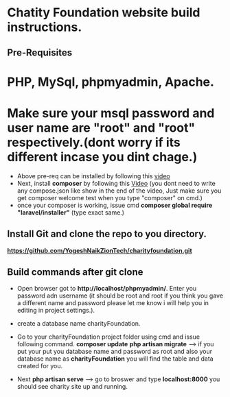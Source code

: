 # Chatity Foundation website build instructions.

## Pre-Requisites

# PHP, MySql, phpmyadmin, Apache.
# Make sure your msql password and user name are "root" and "root" respectively.(dont worry if its different incase you dint chage.)
* Above pre-req can be installed by following this <a href="https://www.youtube.com/watch?v=dfly7eNym4Y">video<a/>
* Next, install **composer** by following this <a href="https://www.youtube.com/watch?v=ZocYVPP3nQY">Video</a> (you dont need to write any compose.json like show in the end of the video, Just make sure you get composer welcome test when you type "composer" on cmd.)
* once your composer is working, issue cmd **composer global require "laravel/installer"** (type exact same.)

## Install Git and clone the repo to you directory.
**https://github.com/YogeshNaikZionTech/charityfoundation.git**


## Build commands after git clone
* Open browser got to **http://localhost/phpmyadmin/**. Enter you password adn username (it should be root and root if you think you gave a different name and password please let me know i will help you in editing in project settings.).
* create a database name charityFoundation.
* Go to your charityFoundation project folder using cmd and issue following command.
**composer update**
**php artisan migrate** --> if you put your put you database name and password as root and also your database name as **charityFoundation** you will find the table and data created for you.
 
* Next **php artisan serve** --> go to broswer and type **localhost:8000** you should see charity site up and running.







